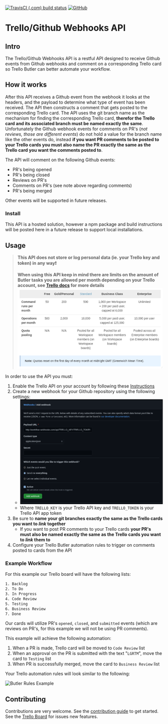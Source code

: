 [![TravisCI (.com) build status](https://img.shields.io/travis/com/jupyterhub/jupyterhub/master?logo=travis)](https://travis-ci.com/github/Mindisgone/trelloGithubWebhooksAPI)
[![GitHub](https://img.shields.io/badge/issue_tracking-trello-blue?logo=github)](https://trello.com/b/lAhgjtGK)

# Trello/Github Webhooks API

## Intro

The Trello/Github Webhooks API is a restful API designed to receive
Github events from Github webhooks and comment on a corresponding Trello
card so Trello Butler can better automate your workflow.

## How it works

After this API receives a Github event from the webhook it looks at the
headers, and the payload to determine what type of event has been
received. The API then constructs a comment that gets posted to the
corresponding Trello card. The API uses the git branch name as the
mechanism for finding the corresponding Trello card, **therefor the
Trello card and its associated branch must be named exactly the same**.
Unfortunately the Github webhook events for comments on PR's (*not
reviews, those are different events*) do not hold a value for the branch
name like the other events do, instead **if you want PR comments to be
posted to your Trello cards you must also name the PR exactly the same
as the Trello card you want the comments posted to**.

The API will comment on the following Github events:

* PR's being opened
* PR's being closed
* Reviews on PR's
* Comments on PR's (see note above regarding comments)
* PR's being merged

Other events will be supported in future releases.

### Install

This API is a hosted solution, however a npm package and build
instructions will be posted here in a future release to support local
installations.

## Usage

> **This API does not store or log personal data (ie. your Trello key
> and token) in any way:heavy_exclamation_mark:**
>
> **When using this API keep in mind there are limits on the amount of
> Butler tasks you are allowed per month depending on your Trello
> account, see
> [Trello docs](https://help.trello.com/article/1181-butler-features-and-quotas)
> for more details**
> ![Butler Quotas](.docs/butler_quotas.png)

In order to use the API you must:

1. Enable the Trello API on your account by following these
   [Instructions](https://developer.atlassian.com/cloud/trello/guides/rest-api/api-introduction/)
2. Create a new webhook for your Github repository using the following
   settings:
   * ![Webhooks Config](.docs/webhooks_config.png)
   * Where ```TRELLO_KEY``` is your Trello API key and
     ```TRELLO_TOKEN``` is your Trello API app token
3. Be sure to **name your git branches exactly the same as the Trello
   cards you want to *link* together**
   * If you want to post PR comments to your Trello cards **your PR's
     must also be named exactly the same as the Trello cards you want to
     *link* them to**
4. Configure your Trello Butler automation rules to trigger on comments
   posted to cards from the API

### Example Workflow

For this example our Trello board will have the following lists:

```
1. Backlog
2. To Do
3. In Progress
4. Code Review
5. Testing
6. Business Review
7. Done
```

Our cards will utilize PR's ```opened```, ```closed```, and
```submitted``` events (which are reviews on PR's, for this example we
will not be using PR comments).

This example will achieve the following automation:

1. When a PR is made, Trello card will be moved to ```Code Review```
   list
2. When an approval on the PR is submitted with the text "```LGRTM```",
   move the card to ```Testing``` list
3. When PR is successfully merged, move the card to ```Business
   Review``` list

Your Trello automation rules will look similar to the following:

![Butler Rules Example](.docs/butler_rules_example.png)

## Contributing

Contributions are very welcome. See the
[contribution guide](./CONTRIBUTING.md) to get started. See the
[Trello Board](https://trello.com/b/lAhgjtGK) for issues new features.
